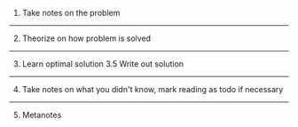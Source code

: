 1. Take notes on the problem
-----
2. Theorize on how problem is solved 
-----
3. Learn optimal solution
    3.5 Write out solution
-----
4. Take notes on what you didn't know, mark reading as todo if necessary
-----
5. Metanotes
